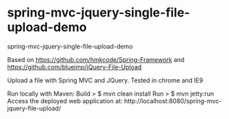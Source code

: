 spring-mvc-jquery-single-file-upload-demo
=========================================

spring-mvc-jquery-single-file-upload-demo 

Based on https://github.com/hmkcode/Spring-Framework and https://github.com/blueimp/jQuery-File-Upload

Upload a file with Spring MVC and JQuery. 
Tested in chrome and IE9

Run locally with Maven:
Build > $ mvn clean install
Run > $ mvn jetty:run
Access the deployed web application at: http://localhost:8080/spring-mvc-jquery-file-upload/
